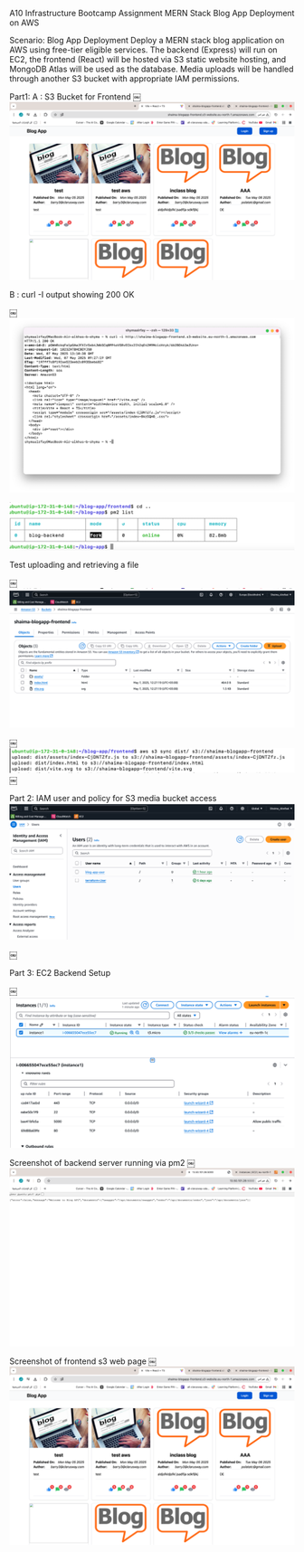 A10
Infrastructure Bootcamp Assignment MERN Stack Blog App Deployment on AWS

Scenario: Blog App Deployment
Deploy a MERN stack blog application on AWS using free-tier eligible services. The backend (Express) will run on EC2, the frontend (React) will be hosted via S3 static website hosting, and MongoDB Atlas will be used as the database. Media uploads will be handled through another S3 bucket with appropriate IAM permissions.

Part1: 
A : S3 Bucket for Frontend
￼![PM2 Backend](https://github.com/shaima-Alrefaei/Repo10/blob/main/Screenshot%20of%20S3%20public%20URL%20loading%20index.html.png?raw=true )


B : curl -I output showing 200 OK

￼
![PM2 Backend](https://github.com/shaima-Alrefaei/Repo10/blob/main/curl%20-I%20output%20showing%20200%20OK.png?raw=true)



![PM2 Backend](https://github.com/shaima-Alrefaei/Repo10/blob/main/Online_server.png?raw=true)



Test uploading and retrieving a file

￼![PM2 Backend](https://github.com/shaima-Alrefaei/Repo10/blob/main/upload1.png?raw=true)

￼![PM2 Backend](https://github.com/shaima-Alrefaei/Repo10/blob/main/upload.png?raw=true)
￼

Part 2: IAM user and policy for S3 media bucket access
![PM2 Backend](https://github.com/shaima-Alrefaei/Repo10/blob/main/IAMUSER.png?raw=true)

￼

Part 3: EC2 Backend Setup

￼![PM2 Backend](https://github.com/shaima-Alrefaei/Repo10/blob/main/EC2%20Backend%20Setup.png?raw=true)


Screenshot of backend server running via pm2
￼![PM2 Backend](https://github.com/shaima-Alrefaei/Repo10/blob/main/Screenshot%20of%20backend%20server%20running%20via%20pm2.png?raw=true)


Screenshot of frontend s3 web page
￼![PM2 Backend](https://github.com/shaima-Alrefaei/Repo10/blob/main/Screenshot%20of%20S3%20public%20URL%20loading%20index.html.png?raw=true)

